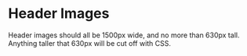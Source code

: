 # Header Images

Header images should all be 1500px wide, and no more than 630px tall. Anything taller that 630px will be cut off with CSS. 
